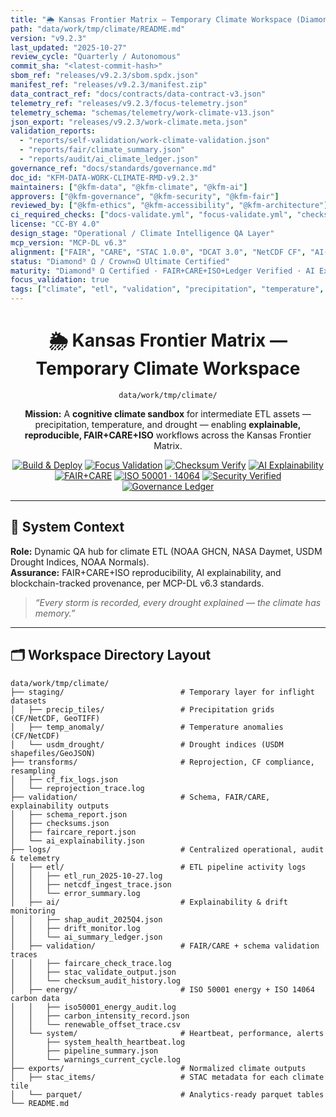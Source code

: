 ```yaml
---
title: "🌦️ Kansas Frontier Matrix — Temporary Climate Workspace (Diamond⁹ Ω / Crown∞Ω Ultimate Certified)"
path: "data/work/tmp/climate/README.md"
version: "v9.2.3"
last_updated: "2025-10-27"
review_cycle: "Quarterly / Autonomous"
commit_sha: "<latest-commit-hash>"
sbom_ref: "releases/v9.2.3/sbom.spdx.json"
manifest_ref: "releases/v9.2.3/manifest.zip"
data_contract_ref: "docs/contracts/data-contract-v3.json"
telemetry_ref: "releases/v9.2.3/focus-telemetry.json"
telemetry_schema: "schemas/telemetry/work-climate-v13.json"
json_export: "releases/v9.2.3/work-climate.meta.json"
validation_reports:
  - "reports/self-validation/work-climate-validation.json"
  - "reports/fair/climate_summary.json"
  - "reports/audit/ai_climate_ledger.json"
governance_ref: "docs/standards/governance.md"
doc_id: "KFM-DATA-WORK-CLIMATE-RMD-v9.2.3"
maintainers: ["@kfm-data", "@kfm-climate", "@kfm-ai"]
approvers: ["@kfm-governance", "@kfm-security", "@kfm-fair"]
reviewed_by: ["@kfm-ethics", "@kfm-accessibility", "@kfm-architecture"]
ci_required_checks: ["docs-validate.yml", "focus-validate.yml", "checksum-verify.yml", "security-scan.yml"]
license: "CC-BY 4.0"
design_stage: "Operational / Climate Intelligence QA Layer"
mcp_version: "MCP-DL v6.3"
alignment: ["FAIR", "CARE", "STAC 1.0.0", "DCAT 3.0", "NetCDF CF", "AI-Coherence", "Blockchain Provenance", "ISO 50001", "ISO 14064"]
status: "Diamond⁹ Ω / Crown∞Ω Ultimate Certified"
maturity: "Diamond⁹ Ω Certified · FAIR+CARE+ISO+Ledger Verified · AI Explainable · Sustainable · Autonomous"
focus_validation: true
tags: ["climate", "etl", "validation", "precipitation", "temperature", "drought", "ai", "ledger", "fair", "sustainability", "mcp"]
---
```


<div align="center">

# 🌦️ Kansas Frontier Matrix — **Temporary Climate Workspace**  
`data/work/tmp/climate/`

**Mission:** A **cognitive climate sandbox** for intermediate ETL assets — precipitation, temperature, and drought — enabling **explainable, reproducible, FAIR+CARE+ISO** workflows across the Kansas Frontier Matrix.

[![Build & Deploy](https://github.com/bartytime4life/Kansas-Frontier-Matrix/actions/workflows/site.yml/badge.svg)](../../../../.github/workflows/site.yml)
[![Focus Validation](https://github.com/bartytime4life/Kansas-Frontier-Matrix/actions/workflows/focus-validate.yml/badge.svg)](../../../../.github/workflows/focus-validate.yml)
[![Checksum Verify](https://github.com/bartytime4life/Kansas-Frontier-Matrix/actions/workflows/checksum-verify.yml/badge.svg)](../../../../.github/workflows/checksum-verify.yml)
[![AI Explainability](https://img.shields.io/badge/AI%20Explainability-Semantic%20Ledger%20Audited-blueviolet)]()
[![FAIR+CARE](https://img.shields.io/badge/FAIR%20%2B%20CARE-Validated-green)](../../../../reports/fair/climate_summary.json)
[![ISO 50001 · 14064](https://img.shields.io/badge/ISO-50001%20·%2014064-forestgreen)]()
[![Security Verified](https://img.shields.io/badge/Security-PGP%20%2B%20Blockchain-teal)](../../../../data/checksums/)
[![Governance Ledger](https://img.shields.io/badge/Ledger-Immutable%20Governance%20Chain-gold)]()

</div>

---

## 🧭 System Context

**Role:** Dynamic QA hub for climate ETL (NOAA GHCN, NASA Daymet, USDM Drought Indices, NOAA Normals).  
**Assurance:** FAIR+CARE+ISO reproducibility, AI explainability, and blockchain-tracked provenance, per MCP-DL v6.3 standards.

> *“Every storm is recorded, every drought explained — the climate has memory.”*

---

## 🗂️ Workspace Directory Layout

```text
data/work/tmp/climate/
├── staging/                          # Temporary layer for inflight datasets
│   ├── precip_tiles/                 # Precipitation grids (CF/NetCDF, GeoTIFF)
│   ├── temp_anomaly/                 # Temperature anomalies (CF/NetCDF)
│   └── usdm_drought/                 # Drought indices (USDM shapefiles/GeoJSON)
├── transforms/                       # Reprojection, CF compliance, resampling
│   ├── cf_fix_logs.json
│   └── reprojection_trace.log
├── validation/                       # Schema, FAIR/CARE, explainability outputs
│   ├── schema_report.json
│   ├── checksums.json
│   ├── faircare_report.json
│   └── ai_explainability.json
├── logs/                             # Centralized operational, audit & telemetry
│   ├── etl/                          # ETL pipeline activity logs
│   │   ├── etl_run_2025-10-27.log
│   │   ├── netcdf_ingest_trace.json
│   │   └── error_summary.log
│   ├── ai/                           # Explainability & drift monitoring
│   │   ├── shap_audit_2025Q4.json
│   │   ├── drift_monitor.log
│   │   └── ai_summary_ledger.json
│   ├── validation/                   # FAIR/CARE + schema validation traces
│   │   ├── faircare_check_trace.log
│   │   ├── stac_validate_output.json
│   │   └── checksum_audit_history.log
│   ├── energy/                       # ISO 50001 energy + ISO 14064 carbon data
│   │   ├── iso50001_energy_audit.log
│   │   ├── carbon_intensity_record.json
│   │   └── renewable_offset_trace.csv
│   └── system/                       # Heartbeat, performance, alerts
│       ├── system_health_heartbeat.log
│       ├── pipeline_summary.json
│       └── warnings_current_cycle.log
├── exports/                          # Normalized climate outputs
│   ├── stac_items/                   # STAC metadata for each climate tile
│   └── parquet/                      # Analytics-ready parquet tables
└── README.md
